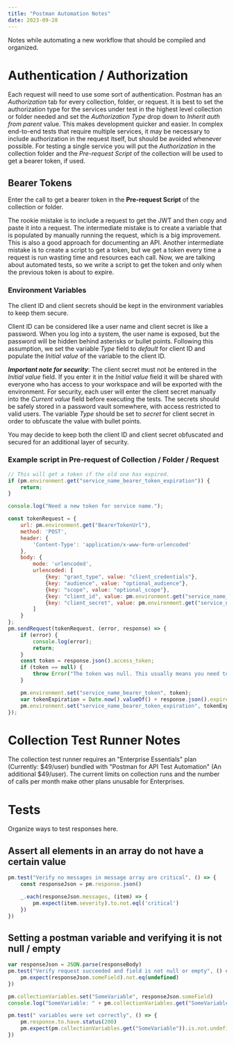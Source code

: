 ```yaml
---
title: "Postman Automation Notes"
date: 2023-09-28
---
```


Notes while automating a new workflow that should be compiled and organized.

# Authentication / Authorization
Each request will need to use some sort of authentication. Postman has an *Authorization* tab for every collection, folder, or request. It is best to set the authorization type for the services under test in the highest level collection or folder needed and set the *Authorization Type* drop down to *Inherit auth from parent* value. This makes development quicker and easier. In complex end-to-end tests that require multiple services, it may be necessary to include authorization in the request itself, but should be avoided whenever possible. For testing a single service you will put the *Authorization* in the collection folder and the *Pre-request Script* of the collection will be used to get a bearer token, if used. 

## Bearer Tokens
Enter the call to get a bearer token in the **Pre-request Script** of the collection or folder. 

The rookie mistake is to include a request to get the JWT and then copy and paste it into a request. The intermediate mistake is to create a variable that is populated by manually running the request, which is a big improvement. This is also a good approach for documenting an API. Another intermediate mistake is to create a script to get a token, but we get a token every time a request is run wasting time and resources each call. Now, we are talking about automated tests, so we write a script to get the token and only when the previous token is about to expire.

### Environment Variables
The client ID and client secrets should be kept in the environment variables to keep them secure. 

Client ID can be considered like a user name and client secret is like a password. When you log into a system, the user name is exposed, but the password will be hidden behind asterisks or bullet points. Following this assumption, we set the variable *Type* field to *default* for client ID and populate the *Initial value* of the variable to the client ID. 

***Important note for security***: The client secret must not be entered in the *Initial value* field. If you enter it in the *Initial value* field it will be shared with everyone who has access to your workspace and will be exported with the environment. For security, each user will enter the client secret manually into the *Current value* field before executing the tests. The secrets should be safely stored in a password vault somewhere, with access restricted to valid users. The variable *Type* should be set to *secret* for client secret in order to obfuscate the value with bullet points. 

You may decide to keep both the client ID and client secret obfuscated and secured for an additional layer of security.

### Example script in Pre-request of Collection / Folder / Request
```Javascript
// This will get a token if the old one has expired.
if (pm.environment.get("service_name_bearer_token_expiration")) {
    return;
}

console.log("Need a new token for service name.");

const tokenRequest = {
    url: pm.environment.get("BearerTokenUrl"),
    method: 'POST',
    header: {
        'Content-Type': 'application/x-www-form-urlencoded'
    },
    body: {
        mode: 'urlencoded',
        urlencoded: [
            {key: "grant_type", value: "client_credentials"},
            {key: "audience", value: "optional_audience"},
            {key: "scope", value: "optional_scope"},
            {key: "client_id", value: pm.environment.get("service_name_client_id")},
            {key: "client_secret", value: pm.environment.get("service_name_client_secret")}
        ]
    }
};
pm.sendRequest(tokenRequest, (error, response) => {
    if (error) {
        console.log(error);
        return;
    }
    const token = response.json().access_token;
    if (token == null) {
        throw Error("The token was null. This usually means you need to set the client secret in the environment variables.")
    }

    pm.environment.set("service_name_bearer_token", token);
    var tokenExpiration = Date.now().valueOf() + response.json().expires_in * 1000 - 5000; 
    pm.environment.set("service_name_bearer_token_expiration", tokenExpiration);
});
```

# Collection Test Runner Notes
The collection test runner requires an "Enterprise Essentials" plan (Currently: $49/user) bundled with "Postman for API Test Automation" (An additional $49/user). The current limits on collection runs and the number of calls per month make other plans unusable for Enterprises.

## 

# Tests
Organize ways to test responses here.

## Assert all elements in an array do not have a certain value
```Javascript
pm.test("Verify no messages in message array are critical", () => {
    const responseJson = pm.response.json()

    _.each(responseJson.messages, (item) => {
        pm.expect(item.severity).to.not.eql('critical')
    })
})
```

## Setting a postman variable and verifying it is not null / empty
```Javascript
var responseJson = JSON.parse(responseBody)
pm.test("Verify request succeeded and field is not null or empty", () => {
    pm.expect(responseJson.someField).not.eq(undefined)
})

pm.collectionVariables.set("SomeVariable", responseJson.someField)
console.log("SomeVariable: " + pm.collectionVariables.get("SomeVariable"))

pm.test(" variables were set correctly", () => {
    pm.response.to.have.status(200)
    pm.expect(pm.collectionVariables.get("SomeVariable")).is.not.undefined
})
```

